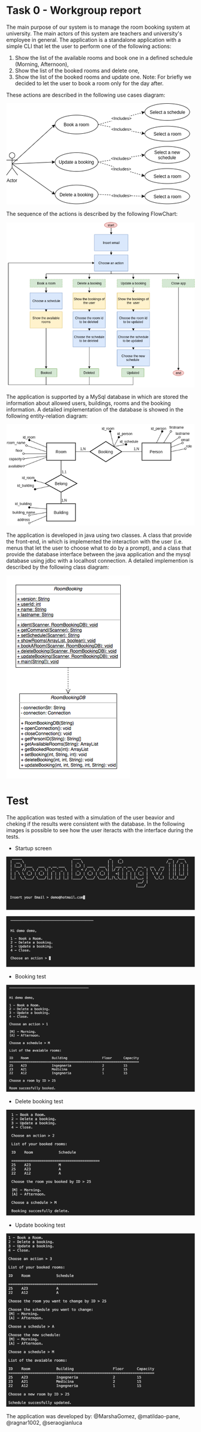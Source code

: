 # Task 0 - Workgroup report

The main purpose of our system is to manage the room booking system at university. The main actors of this system are teachers and university's employee in general.
The application is a standalone application with a simple CLI that let the user to perform one of the following actions:
 1. Show the list of the available rooms and book one in a defined schedule (Morning, Afternoon),
 2. Show the list of the booked rooms and delete one,
 3. Show the list of the booked rooms and update one.
Note: For briefly we decided to let the user to book a room only for the day after.

These actions are described in the following use cases diagram:

![usecases](/schemas/UseCasesSchema.png)


The sequence of the actions is described by the following FlowChart:

![flowchart](/schemas/flowchartUPDATED.png) 


The application is supported by a MySql database in which are stored the information about allowed users, buildings, rooms and the booking information. A detailed implementation of the database is showed in the following entity-relation diagram:

![erDiagram](/schemas/ERSchema.png)

The application is developed in java using two classes. A class that provide the front-end, in which is implemented the interaction with the user (i.e. menus that let the user to choose what to do by a prompt), and a class that provide the database interface between the java application and the mysql database using jdbc with a localhost connection. A detailed implemention is described by the following class diagram:

![classDiagram](/schemas/classDiagram.png)


# Test
The application was tested with a simulation of the user beavior and cheking if the results were consistent with the database.
In the following images is possible to see how the user iteracts with the interface during the tests.

- Startup screen

![startup](/schemas/startupSample.png)

![startup2](/schemas/startup2Sample.png)

- Booking test

![booking](/schemas/bookingSample.png)

- Delete booking test

![delete](/schemas/deleteSample.png)

- Update booking test

![update](/schemas/updateSample.png)


The application was developed by:
@MarshaGomez, @matildao-pane, @ragnar1002, @seraogianluca
